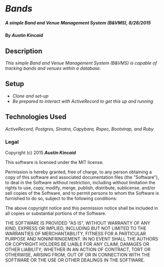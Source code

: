 # _Bands_

##### _A simple Band and Venue Management System (B&VMS), 8/28/2015_

#### By _**Austin Kincaid**_

## Description

_This simple Band and Venue Management System (B&VMS) is capable of tracking bands and venues within a database._

## Setup

* _Clone and set-up_
* _Be prepared to interact with ActiveRecord to get this up and running_

## Technologies Used

_ActiveRecord, Postgres, Sinatra, Capybara, Rspec, Bootstrap, and Ruby_

### Legal

Copyright (c) 2015 **_Austin Kincaid_**

This software is licensed under the MIT license.

Permission is hereby granted, free of charge, to any person obtaining a copy
of this software and associated documentation files (the "Software"), to deal
in the Software without restriction, including without limitation the rights
to use, copy, modify, merge, publish, distribute, sublicense, and/or sell
copies of the Software, and to permit persons to whom the Software is
furnished to do so, subject to the following conditions:

The above copyright notice and this permission notice shall be included in
all copies or substantial portions of the Software.

THE SOFTWARE IS PROVIDED "AS IS", WITHOUT WARRANTY OF ANY KIND, EXPRESS OR
IMPLIED, INCLUDING BUT NOT LIMITED TO THE WARRANTIES OF MERCHANTABILITY,
FITNESS FOR A PARTICULAR PURPOSE AND NONINFRINGEMENT. IN NO EVENT SHALL THE
AUTHORS OR COPYRIGHT HOLDERS BE LIABLE FOR ANY CLAIM, DAMAGES OR OTHER
LIABILITY, WHETHER IN AN ACTION OF CONTRACT, TORT OR OTHERWISE, ARISING FROM,
OUT OF OR IN CONNECTION WITH THE SOFTWARE OR THE USE OR OTHER DEALINGS IN
THE SOFTWARE.
